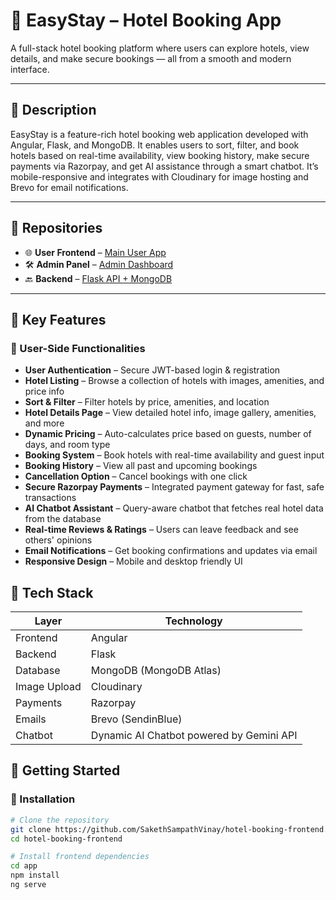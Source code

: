 # 🏨 EasyStay – Hotel Booking App

A full-stack hotel booking platform where users can explore hotels, view details, and make secure bookings — all from a smooth and modern interface.

---

## 📌 Description

EasyStay is a feature-rich hotel booking web application developed with Angular, Flask, and MongoDB. It enables users to sort, filter, and book hotels based on real-time availability, view booking history, make secure payments via Razorpay, and get AI assistance through a smart chatbot. It’s mobile-responsive and integrates with Cloudinary for image hosting and Brevo for email notifications.

---

## 🔗 Repositories

- 🌐 **User Frontend** – [Main User App](https://github.com/SakethSampathVinay/hotel-booking-frontend)
- 🛠 **Admin Panel** – [Admin Dashboard](https://github.com/SakethSampathVinay/hotel-booking-admin)
- 🔙 **Backend** – [Flask API + MongoDB](https://github.com/SakethSampathVinay/hotel-booking-backend)

---

## 🌟 Key Features

### 👤 User-Side Functionalities

- **User Authentication** – Secure JWT-based login & registration  
- **Hotel Listing** – Browse a collection of hotels with images, amenities, and price info  
- **Sort & Filter** – Filter hotels by price, amenities, and location  
- **Hotel Details Page** – View detailed hotel info, image gallery, amenities, and more  
- **Dynamic Pricing** – Auto-calculates price based on guests, number of days, and room type  
- **Booking System** – Book hotels with real-time availability and guest input  
- **Booking History** – View all past and upcoming bookings  
- **Cancellation Option** – Cancel bookings with one click  
- **Secure Razorpay Payments** – Integrated payment gateway for fast, safe transactions  
- **AI Chatbot Assistant** – Query-aware chatbot that fetches real hotel data from the database  
- **Real-time Reviews & Ratings** – Users can leave feedback and see others' opinions  
- **Email Notifications** – Get booking confirmations and updates via email  
- **Responsive Design** – Mobile and desktop friendly UI  

## 🧪 Tech Stack

| Layer        | Technology                                  |
|--------------|---------------------------------------------|
| Frontend     | Angular                                     |
| Backend      | Flask                                       |
| Database     | MongoDB (MongoDB Atlas)                     |
| Image Upload | Cloudinary                                  |
| Payments     | Razorpay                                    |
| Emails       | Brevo (SendinBlue)                          |
| Chatbot      | Dynamic AI Chatbot powered by Gemini API    |


## 🚀 Getting Started

### 🔧 Installation

```bash
# Clone the repository
git clone https://github.com/SakethSampathVinay/hotel-booking-frontend.git
cd hotel-booking-frontend

# Install frontend dependencies
cd app
npm install
ng serve
